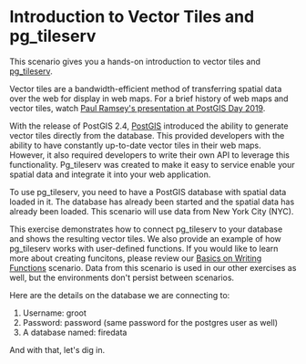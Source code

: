 # Introduction to Vector Tiles and pg_tileserv

This scenario gives you a hands-on introduction to vector tiles and [pg_tileserv](https://access.crunchydata.com/documentation/pg_tileserv/latest/).

Vector tiles are a bandwidth-efficient method of transferring spatial data over the web for display in web maps. For a brief history of web maps and vector tiles, watch [Paul Ramsey's presentation at PostGIS Day 2019](https://youtu.be/t8eVmNwqh7M "PostGIS Day 2019 Vector Tiles"). 

With the release of PostGIS 2.4, [PostGIS](https://postgis.net/) introduced the ability to generate vector tiles directly from the database. This provided developers with the ability to have constantly up-to-date vector tiles in their web maps. However, it also required developers to write their own API to leverage this functionality. Pg_tileserv was created to make it easy to service enable your spatial data and integrate it into your web application. 

To use pg_tileserv, you need to have a PostGIS database with spatial data loaded in it. The database has already been started and the spatial data has already been loaded. This scenario will use data from New York City (NYC). 

This exercise demonstrates how to connect pg_tileserv to your database and shows the resulting vector tiles. We also provide an example of how pg_tileserv works with user-defined functions. If you would like to learn more about creating funcitons, please review our [Basics on Writing Functions](https://learn.crunchydata.com/postgresql-devel/courses/beyond-basics/basicfunctions) scenario. Data from this scenario is used in our other exercises as well, but the environments don't persist between scenarios.

Here are the details on the database we are connecting to:

1. Username: groot
2. Password: password (same password for the postgres user as well)
3. A database named: firedata

And with that, let's dig in.

